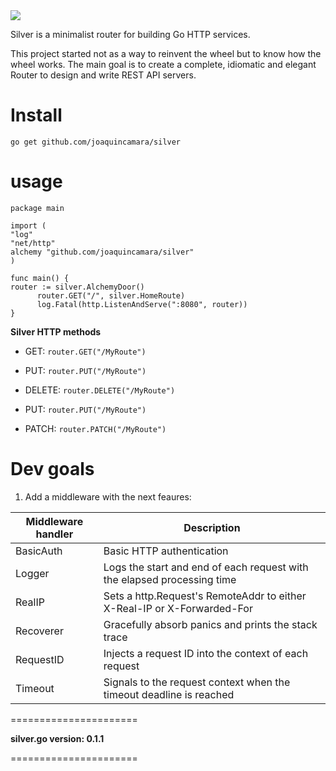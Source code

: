   <img  src="https://user-images.githubusercontent.com/26718123/127079860-deadbdab-1d60-49f7-9591-767e9eac48f8.png">

Silver is a minimalist router for building Go HTTP services.

This project started not as a way to reinvent the wheel but to know how the wheel works. The main goal is to create a complete, idiomatic and elegant Router to design and write REST API servers.

# Install

`go get github.com/joaquincamara/silver`

# usage

```golang
package main

import (
"log"
"net/http"
alchemy "github.com/joaquincamara/silver"
)

func main() {
router := silver.AlchemyDoor()
      router.GET("/", silver.HomeRoute)
      log.Fatal(http.ListenAndServe(":8080", router))
}
```

**Silver HTTP methods**

- GET: `router.GET("/MyRoute")`

- PUT: `router.PUT("/MyRoute")`

- DELETE: `router.DELETE("/MyRoute")`

- PUT: `router.PUT("/MyRoute")`

- PATCH: `router.PATCH("/MyRoute")`

# Dev goals

1. Add a middleware with the next feaures:

| Middleware handler | Description                                                             |
| ------------------ | ----------------------------------------------------------------------- |
| BasicAuth          | Basic HTTP authentication                                               |
| Logger             | Logs the start and end of each request with the elapsed processing time |
| RealIP             | Sets a http.Request's RemoteAddr to either X-Real-IP or X-Forwarded-For |
| Recoverer          | Gracefully absorb panics and prints the stack trace                     |
| RequestID          | Injects a request ID into the context of each request                   |
| Timeout            | Signals to the request context when the timeout deadline is reached     |

======================

**silver.go version: 0.1.1**

======================
